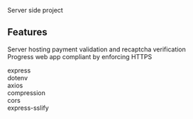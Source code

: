 Server side project

## Features

Server hosting payment validation and recaptcha verification <br/>
Progress web app compliant by enforcing HTTPS <br/>

express <br/>
dotenv  <br/>
axios <br/> 
compression <br/>
cors <br/> 
express-sslify <br/> 







